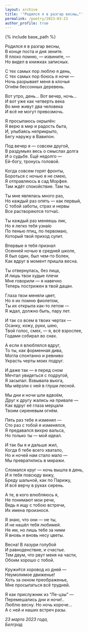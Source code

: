 ```yaml
---
layout: archive
title: '"Родился я в разгар весны…"'
permalink: /poetry/2023-03-23
author_profile: true
---
```


{% include base_path %}

Родился я в разгар весны, <br>
В конце поста и дня зените. <br>
Я плохо помню, — извините, — <br>
Но видел в книжках записных. <br>

С тех самых пор люблю я день, <br>
С тех самых пор боюсь я ночи — <br>
Ночь разрывает меня в клочья <br>
Огнём бессонных деревень. <br>

Вот утро, день… Вот вечер, ночь… <br>
И вот уже как четверть века <br>
Во мне живут два человека <br>
И всё не могут превозмочь. <br>

Я просыпаюсь окрылён: <br>
Я верю в мир и радость быта, <br>
И, улыбаясь неприкрыто, <br>
Бегу наружу в Вавилон. <br>

Под вечер я — совсем другой, <br>
В раздумьях весь о смыслах долга <br>
И о судьбе. Ещё недолго — <br>
Ей-богу, тронусь головой. <br>

Когда совсем горят фронты, <br>
Бороться с ночью я не смею, <br>
Я отправляюсь в сад Морфея. <br>
Там ждёт спокойствие. Там ты. <br>

Ты мне являлась много раз, <br>
Но каждый раз опять — как первый, <br>
С тобой заботы, страх и нервы <br>
Все растворяются тотча́с. <br>

Ты каждый раз меняешь лик, <br>
Но я легко тебя узна́ю <br>
По пенью птиц, по первомаю, <br>
Который твой приход сулит. <br>

Впервые я тебя признал <br>
Осенней ночью в средней школе, <br>
Я был один, был чем-то болен, <br>
Как вдруг в момент пришла весна. <br>

Ты отвернулась, без лица, <br>
И лишь твои худые плечи <br>
Мне говорили — я навечно <br>
Теперь пострижен в твой дацан. <br>

Глаза твои меняли цвет, <br>
Но я их помню фиолетом, <br>
Ты их открыла как-то летом — <br>
Я ждал, должно быть, пару лет. <br>

И так со всем в твоих чертах — <br>
Осанку, кожу, руки, шею, <br>
Твой голос, смех, — я, всё взрослее, <br>
Годами собирал во снах. <br>

А если я влюблялся вдруг, <br>
То ты, как форменная дива, <br>
Могла спонтанно и ревниво <br>
Украсть черты моих подруг. <br>

И даже так — я перед сном <br>
Мечтал увидеться с подругой, <br>
Я засыпал. Взвывала вьюга, <br>
Мы мёрзли с ней в глуши лесной. <br>

Мы дни и ночи шли вдвоём, <br>
Друг к другу жались на привале — <br>
Как вдруг её глаза мерцали <br>
Твоим сиреневым огнём. <br>

Пять раз тебе я изменял — <br>
Сто раз с тобой я изменялся, <br>
Я предавался вихрю вальса, <br>
Но только ты — мой идеал. <br>

И так бы я и дальше жил, <br>
Когда б тебе всего хватало, <br>
Но и ночей нам стало мало — <br>
Мы превратились в миражи. <br>

Сломался круг — ночь вышла в день, <br>
И я тебя повсюду вижу, <br>
Бреду шальной, как по Парижу, <br>
И всё верчу в руках сирень. <br>

А те, в кого влюбляюсь я, <br>
Не понимают мои речи, <br>
Ведь я ищу с тобою встречи, <br>
Их имена произнося. <br>

Я знаю, что они — не ты, <br>
И не нашёл тебя любимей. <br>
Не им, но лишь тебе за ними <br>
Я вновь и вновь несу цветы. <br>

Весна! В лазури голубой <br>
И равноденствие, и счастье. <br>
Тем двум, что рвут меня на части, <br>
Обоим хорошо с тобой. <br>

Кружи́тся хоровод из дней — <br>
Неумолимое движенье! <br>
Хоть за окном преображенье, <br>
Мне просыпаться всё трудней. <br>

Я как прислужник из “Ле-цзы” — <br>
Перемешались дни и ночи!.. <br>
Люблю весну. Но ночь короче… <br>
А с ней и наших встреч разы. <br>

<i>23 марта 2023 года,</i> <br>
<i>Белград</i>
